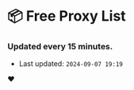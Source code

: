 # :package: Free Proxy List
### Updated every 15 minutes.

- Last updated: `2024-09-07 19:19`

:heart:
